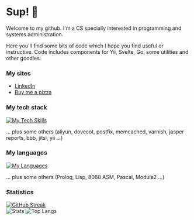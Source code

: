 # Sup! 🤖

Welcome to my github. I'm a CS specially interested in programming and systems administration.

Here you'll find some bits of code which I hope you find useful or instructive. Code includes components for Yii, Svelte, Go, some utilities and other goodies.

### My sites

- [LinkedIn](https://www.linkedin.com/in/rggonzalez/)
- [Buy me a pizza](https://www.buymeacoffee.com/rggonzalez)

### My tech stack

[![My Tech Skills](https://skillicons.dev/icons?i=ableton,ansible,aws,azure,bootstrap,cmake,docker,dotnet,github,jquery,linux,mongodb,mysql,nginx,nodejs,postgres,redis,redhat,regex,sqlite,svelte,ubuntu,vscode)](https://skillicons.dev)

... plus some others (aliyun, dovecot, postfix, memcached, varnish, jasper reports, bbb, jitsi, yii ...)

### My languages

[![My Languages](https://skillicons.dev/icons?i=js,html,css,c,cpp,py,perl,go,php,bash,cs,r)](https://skillicons.dev)

... plus some others (Prolog, Lisp, 8088 ASM, Pascal, Modula2 ...)

### Statistics

[![GitHub Streak](https://streak-stats.demolab.com/?user=rgglez)](https://git.io/streak-stats)  
![Stats](https://github-readme-stats.vercel.app/api?username=rgglez&hide=contribs,prs)
![Top Langs](https://github-readme-stats.vercel.app/api/top-langs/?username=rgglez&layout=pie)
